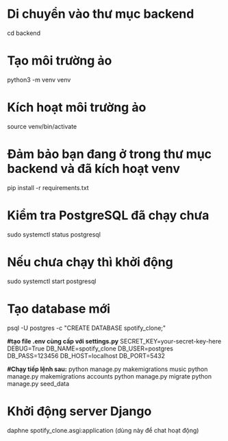 # Di chuyển vào thư mục backend
cd backend

# Tạo môi trường ảo
python3 -m venv venv

# Kích hoạt môi trường ảo
source venv/bin/activate

# Đảm bảo bạn đang ở trong thư mục backend và đã kích hoạt venv
pip install -r requirements.txt

# Kiểm tra PostgreSQL đã chạy chưa
sudo systemctl status postgresql

# Nếu chưa chạy thì khởi động
sudo systemctl start postgresql

# Tạo database mới
psql -U postgres -c "CREATE DATABASE spotify_clone;"

**#tạo file .env cùng cấp với settings.py**
SECRET_KEY=your-secret-key-here
DEBUG=True
DB_NAME=spotify_clone
DB_USER=postgres
DB_PASS=123456
DB_HOST=localhost
DB_PORT=5432

**#Chạy tiếp lệnh sau:**
python manage.py makemigrations music
python manage.py makemigrations accounts
python manage.py migrate
python manage.py seed_data

# Khởi động server Django
daphne spotify_clone.asgi:application (dùng này để chat hoạt động)
<!-- python manage.py runserver -->